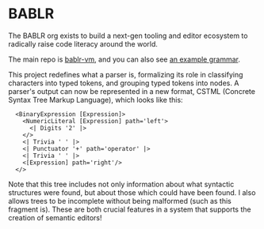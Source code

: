 # BABLR

The BABLR org exists to build a next-gen tooling and editor ecosystem to radically raise code literacy around the world.

The main repo is [bablr-vm](https://github.com/bablr-lang/bablr-vm), and you can also see [an example grammar](https://gist.github.com/conartist6/5adbbf28d11497467848f530756c1c2a).

This project redefines what a parser is, formalizing its role in classifying characters into typed tokens, and grouping typed tokens into nodes. A parser's output can now be represented in a new format, CSTML (Concrete Syntax Tree Markup Language), which looks like this:

```cstml
  <BinaryExpression [Expression]>
    <NumericLiteral [Expression] path='left'>
      <| Digits '2' |>
    </>
    <| Trivia ' ' |>
    <| Punctuator '+' path='operator' |>
    <| Trivia ' ' |>
    <[Expression] path='right'/>
  </>
```

Note that this tree includes not only information about what syntactic structures were found, but about those which could have been found. I also allows trees to be incomplete without being malformed (such as this fragment is). These are both crucial features in a system that supports the creation of semantic editors!





